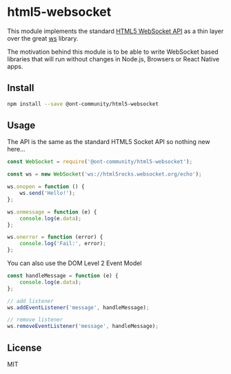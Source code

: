 # html5-websocket

This module implements the standard [HTML5 WebSocket API](https://developer.mozilla.org/en-US/docs/Web/API/WebSockets_API) as a thin layer over the great [ws](https://www.npmjs.com/package/ws) library.

The motivation behind this module is to be able to write WebSocket based libraries that will run without changes in Node.js, Browsers or React Native apps.

## Install

```bash
npm install --save @ont-community/html5-websocket
```

## Usage

The API is the same as the standard HTML5 Socket API so nothing new here...

```javascript
const WebSocket = require('@ont-community/html5-websocket');

const ws = new WebSocket('ws://html5rocks.websocket.org/echo');

ws.onopen = function () {
    ws.send('Hello!');
};

ws.onmessage = function (e) {
    console.log(e.data);
};

ws.onerror = function (error) {
    console.log('Fail:', error);
};
```

You can also use the DOM Level 2 Event Model

```javascript
const handleMessage = function (e) {
    console.log(e.data);
};

// add listener
ws.addEventListener('message', handleMessage);

// remove listener
ws.removeEventListener('message', handleMessage);
```

## License

MIT
